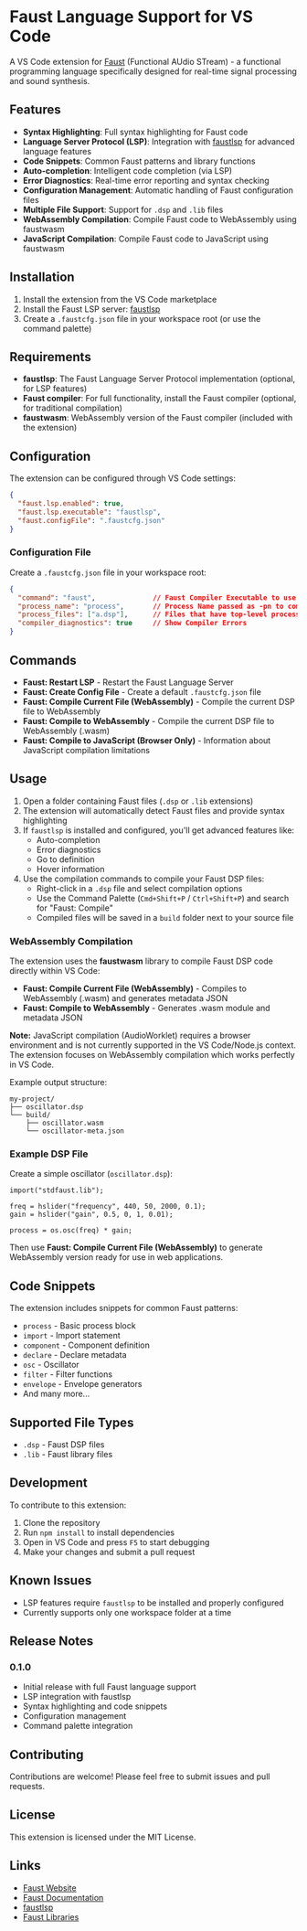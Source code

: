 # Faust Language Support for VS Code

A VS Code extension for [Faust](https://faust.grame.fr/) (Functional AUdio STream) - a functional programming language specifically designed for real-time signal processing and sound synthesis.

## Features

- **Syntax Highlighting**: Full syntax highlighting for Faust code
- **Language Server Protocol (LSP)**: Integration with [faustlsp](https://github.com/carn181/faustlsp) for advanced language features
- **Code Snippets**: Common Faust patterns and library functions
- **Auto-completion**: Intelligent code completion (via LSP)
- **Error Diagnostics**: Real-time error reporting and syntax checking
- **Configuration Management**: Automatic handling of Faust configuration files
- **Multiple File Support**: Support for `.dsp` and `.lib` files
- **WebAssembly Compilation**: Compile Faust code to WebAssembly using faustwasm
- **JavaScript Compilation**: Compile Faust code to JavaScript using faustwasm

## Installation

1. Install the extension from the VS Code marketplace
2. Install the Faust LSP server: [faustlsp](https://github.com/carn181/faustlsp)
3. Create a `.faustcfg.json` file in your workspace root (or use the command palette)

## Requirements

- **faustlsp**: The Faust Language Server Protocol implementation (optional, for LSP features)
- **Faust compiler**: For full functionality, install the Faust compiler (optional, for traditional compilation)
- **faustwasm**: WebAssembly version of the Faust compiler (included with the extension)

## Configuration

The extension can be configured through VS Code settings:

```json
{
  "faust.lsp.enabled": true,
  "faust.lsp.executable": "faustlsp",
  "faust.configFile": ".faustcfg.json"
}
```

### Configuration File

Create a `.faustcfg.json` file in your workspace root:

```json
{
  "command": "faust",              // Faust Compiler Executable to use
  "process_name": "process",       // Process Name passed as -pn to compiler
  "process_files": ["a.dsp"],      // Files that have top-level processes defined
  "compiler_diagnostics": true     // Show Compiler Errors 
}
```

## Commands

- **Faust: Restart LSP** - Restart the Faust Language Server
- **Faust: Create Config File** - Create a default `.faustcfg.json` file
- **Faust: Compile Current File (WebAssembly)** - Compile the current DSP file to WebAssembly
- **Faust: Compile to WebAssembly** - Compile the current DSP file to WebAssembly (.wasm)
- **Faust: Compile to JavaScript (Browser Only)** - Information about JavaScript compilation limitations

## Usage

1. Open a folder containing Faust files (`.dsp` or `.lib` extensions)
2. The extension will automatically detect Faust files and provide syntax highlighting
3. If `faustlsp` is installed and configured, you'll get advanced features like:
   - Auto-completion
   - Error diagnostics
   - Go to definition
   - Hover information
4. Use the compilation commands to compile your Faust DSP files:
   - Right-click in a `.dsp` file and select compilation options
   - Use the Command Palette (`Cmd+Shift+P` / `Ctrl+Shift+P`) and search for "Faust: Compile"
   - Compiled files will be saved in a `build` folder next to your source file

### WebAssembly Compilation

The extension uses the **faustwasm** library to compile Faust DSP code directly within VS Code:

- **Faust: Compile Current File (WebAssembly)** - Compiles to WebAssembly (.wasm) and generates metadata JSON
- **Faust: Compile to WebAssembly** - Generates .wasm module and metadata JSON

**Note:** JavaScript compilation (AudioWorklet) requires a browser environment and is not currently supported in the VS Code/Node.js context. The extension focuses on WebAssembly compilation which works perfectly in VS Code.

Example output structure:
```
my-project/
├── oscillator.dsp
└── build/
    ├── oscillator.wasm
    └── oscillator-meta.json
```

### Example DSP File

Create a simple oscillator (`oscillator.dsp`):
```faust
import("stdfaust.lib");

freq = hslider("frequency", 440, 50, 2000, 0.1);
gain = hslider("gain", 0.5, 0, 1, 0.01);

process = os.osc(freq) * gain;
```

Then use **Faust: Compile Current File (WebAssembly)** to generate WebAssembly version ready for use in web applications.

## Code Snippets

The extension includes snippets for common Faust patterns:

- `process` - Basic process block
- `import` - Import statement
- `component` - Component definition
- `declare` - Declare metadata
- `osc` - Oscillator
- `filter` - Filter functions
- `envelope` - Envelope generators
- And many more...

## Supported File Types

- `.dsp` - Faust DSP files
- `.lib` - Faust library files

## Development

To contribute to this extension:

1. Clone the repository
2. Run `npm install` to install dependencies
3. Open in VS Code and press `F5` to start debugging
4. Make your changes and submit a pull request

## Known Issues

- LSP features require `faustlsp` to be installed and properly configured
- Currently supports only one workspace folder at a time

## Release Notes

### 0.1.0

- Initial release with full Faust language support
- LSP integration with faustlsp
- Syntax highlighting and code snippets
- Configuration management
- Command palette integration

## Contributing

Contributions are welcome! Please feel free to submit issues and pull requests.

## License

This extension is licensed under the MIT License.

## Links

- [Faust Website](https://faust.grame.fr/)
- [Faust Documentation](https://faustdoc.grame.fr/)
- [faustlsp](https://github.com/carn181/faustlsp)
- [Faust Libraries](https://github.com/grame-cncm/faustlibraries)
